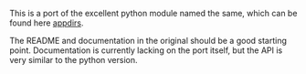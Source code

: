 This is a port of the excellent python module named the same, which can be found here [appdirs](https://github.com/ActiveState/appdirs). 

The README and documentation in the original should be a good starting point. Documentation is currently lacking on the port itself, but the API is very similar to the python version.
